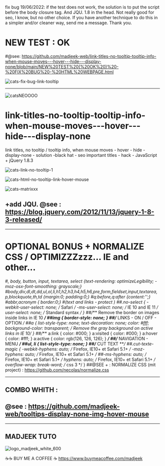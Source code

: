 fix bug 19/06/2022: if the test does not work, the solution is to put the script before the body closure tag. And JQU. 1.8 in the head. Not really good for seo, I know, but no other choice. If you have another technique to do this in a simpler and/or cleaner way, send me a message. Thank you.

# NEW TEST : OK
#@see: https://github.com/madjeek-web/link-titles-no-tooltip-tooltip-info-when-mouse-moves---hover---hide---display-none/blob/main/NEW%20TEST%20(%20OK%20)%20-%20FIX%20BUG%20-%20HTML%20WEBPAGE.html

![cats-fix-bug-link-tooltip](https://user-images.githubusercontent.com/83957788/174487486-de2ea0a2-22af-4062-b10f-d4c66f4c9b1a.jpg)

____

![catsNEOOOO](https://user-images.githubusercontent.com/83957788/174464598-600b169f-12d8-44da-81ba-fcd821bd6d26.jpg)


# link-titles-no-tooltip-tooltip-info-when-mouse-moves---hover---hide---display-none
link titles, no tooltip / tooltip info, when mouse moves - hover - hide - display-none - solution -black hat - seo important titles - hack - JavaScript + jQuery 1.8.3

![cats-link-no-tooltip-1](https://user-images.githubusercontent.com/83957788/174464267-d25cecba-5385-4606-87c5-ea8c7d481948.jpg)

![cats-html-no-tooltip-link-hover-mouse](https://user-images.githubusercontent.com/83957788/174464323-8f396cc8-0c71-4818-a425-10c22b12ac8e.jpg)


![cats-matrixxx](https://user-images.githubusercontent.com/83957788/174464452-ee98764f-86f2-4d40-9b33-62d46755cbc5.jpg)

## +add JQU. @see : https://blog.jquery.com/2012/11/13/jquery-1-8-3-released/ 
___
# OPTIONAL BONUS + NORMALIZE CSS / OPTIMIZZZzzz... IE and other...

#*, body, button, input, textarea, select {text-rendering: optimizeLegibility; -moz-osx-font-smoothing: grayscale;}
#body,div,dl,dt,dd,ul,ol,li,h1,h2,h3,h4,h5,h6,pre,form,fieldset,input,textarea,p,blockquote,th,td {margin:0; padding:0;}
#q:before,q:after {content:'';}
#abbr,acronym { border:0;}
#(text and links - protect )
##.no-select { -webkit-user-select: none; /* Safari */ -ms-user-select: none; /* IE 10 and IE 11 */ user-select: none; /* Standard syntax */ }
##/*** Remove the border on images inside links in IE 10 ***/
##img { border-style: none; }
##/*** LINKS - ON / OFF - OPTION ***/
##a { list-style-type: none; text-decoration: none; color: #fff; background-color: transparent; /* Remove the gray background on active links in IE 10*/ }
##/*** a:link { color: #000; } a:visited { color: #000; } a:hover { color: #fff; } a:active { color: rgb(126, 126, 126); }  ***/
##/*** NAVIGATION - MENU ***/
##ul, li { list-style-type: none; }
##/*** CUT TEXT ***/
##.cut-texte-magic { -webkit-hyphens: auto; /* Firefox, IE10+ et Safari 5.1+ */ -moz-hyphens: auto; /* Firefox, IE10+ et Safari 5.1+ */
##-ms-hyphens: auto; /* Firefox, IE10+ et Safari 5.1+ */ hyphens: auto; /* Firefox, IE10+ et Safari 5.1+ */ overflow-wrap: break-word; /* css 3 */ }
##@SEE + : NORMALIZE CSS (mit project) : https://github.com/necolas/normalize.css
___
## COMBO WHITH :
## @see : https://github.com/madjeek-web/tooltips-display-none-img-hover-mouse
___

## MADJEEK TUTO

![logo_madjeek_white_600](https://user-images.githubusercontent.com/83957788/174466024-c8f7802b-f62e-4d5b-91b3-128d243bbff8.png)

☕☕ BUY ME A COFFEE ☕ https://www.buymeacoffee.com/madjeek

